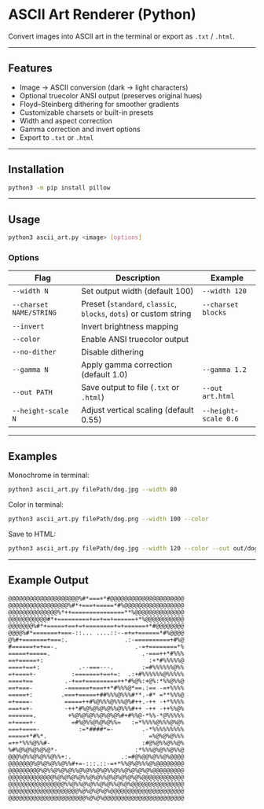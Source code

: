 # ASCII Art Renderer (Python)

Convert images into ASCII art in the terminal or export as `.txt` / `.html`.

---

## Features
- Image -> ASCII conversion (dark -> light characters)
- Optional truecolor ANSI output (preserves original hues)
- Floyd–Steinberg dithering for smoother gradients
- Customizable charsets or built-in presets
- Width and aspect correction
- Gamma correction and invert options
- Export to `.txt` or `.html`

---

## Installation
```bash
python3 -m pip install pillow
````

---

## Usage

```bash
python3 ascii_art.py <image> [options]
```

### Options

| Flag                    | Description                                                       | Example              |
| ----------------------- | ----------------------------------------------------------------- | -------------------- |
| `--width N`             | Set output width (default 100)                                    | `--width 120`        |
| `--charset NAME/STRING` | Preset (`standard`, `classic`, `blocks`, `dots`) or custom string | `--charset blocks`   |
| `--invert`              | Invert brightness mapping                                         |                      |
| `--color`               | Enable ANSI truecolor output                                      |                      |
| `--no-dither`           | Disable dithering                                                 |                      |
| `--gamma N`             | Apply gamma correction (default 1.0)                              | `--gamma 1.2`        |
| `--out PATH`            | Save output to file (`.txt` or `.html`)                           | `--out art.html`     |
| `--height-scale N`      | Adjust vertical scaling (default 0.55)                            | `--height-scale 0.6` |

---

## Examples

Monochrome in terminal:

```bash
python3 ascii_art.py filePath/dog.jpg --width 80
```

Color in terminal:

```bash
python3 ascii_art.py filePath/dog.png --width 100 --color
```

Save to HTML:

```bash
python3 ascii_art.py filePath/dog.jpg --width 120 --color --out out/dog.html
```

---

## Example Output

```
@@@@@@@@@@@@@@@@@@@@%#*===+*#@@@@@@@@@@@@@@@@@@@@@
@@@@@@@@@@@@@@@@@%#*+===+=====*#%@@@@@@@@@@@@@@@@@
@@@@@@@@@@@@@@%*++===============**%@@@@@@@@@@@@@@
@@@@@@@@@@@#*+=========+==+==+======+*%@@@@@@@@@@@
@@@@@@@%#*+=====+==+=+========+=+======+*#@@@@@@@@
@@@@%#*=======+===-::... ....::--=+=+======*#%@@@@
@%#+=======+===:.                .:-==========+#%@
#======+=+==-.                      .-=+========*%
=====+=====.                          .-===++*#%%%
==+=====+:                              :+*#%%%%%@
====+==+:           .--===---.        :=#%%%%%%@%%
=+====+-          :=======+==+=:  .:+#%%%%%%@%%%%%
====+==         .-+==+=========++*#%@%:+@%:*%%@%%@
==+===-         -======+===++*#%%%@*==.:== -=+%%%%
=====+:        .===+=====+##%%%@%%%#**.-#* =**%%%@
=+====-         =====++#%@%%%@%%%@%#++.-++ -+*%%%%
===+=+-         -++*#%@%@%@%@%%@%%%#++ -++ -++%%@%
=======.         +%@%@%@%%@%@%@%#+#%%@-*%%-*@%%%%%
=+====+-          =#%@%%@%@%@%%=   :=*%%%%@%%%@%@%
===+====-           :=*####*=-        .-*%%%%%%%%%
=====+*#%*.                             =%@%@%@%%%
=++*%%%@%%#-                          :#@%@%%@%%@%
%#%@%@%@%@%@*-                      :*%%%@%@%%@%%@
@@@%@%%@%@%%@%%+:.              .:=#@%@@%@%%@%@@@@
@@@@@@@%@%@%@%%@%%#+=-:::.::-=+*%%@%@%%%@%@@@@@@@@
@@@@@@@@@%@%%@%@%@%%@%@%%@%@%%@%%@%@%@%@%@@@@@@@@@
@@@@@@@@@@@@@%@%@%@%@%%@%@%%@%@%@%@%@%@@@@@@@@@@@@
@@@@@@@@@@@@@@@@%%@%%@%@%%@%@%%@%@%@@@@@@@@@@@@@@@
@@@@@@@@@@@@@@@@@@@@%@%@%@%@%@@@@@@@@@@@@@@@@@@@@@
@@@@@@@@@@@@@@@@@@@@@@%@%@%@@@@@@@@@@@@@@@@@@@@@@@                   
```